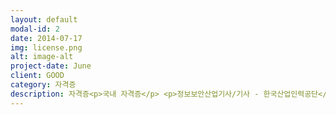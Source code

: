 ```yaml
---
layout: default
modal-id: 2
date: 2014-07-17
img: license.png
alt: image-alt
project-date: June
client: GOOD
category: 자격증
description: 자격증<p>국내 자격증</p> <p>정보보안산업기사/기사 - 한국산업인력공단</p> <p>정보처리산업기사/기사 - 한국산업인력공단</p> <p>전자상거래관리사 (2급이상) - 대한상공회의소</p> <p>전자상거래운용사 - 대한산업인력공단</p> <p>ISN(정보보안관리사) 1,2급 - 정보통신컴퓨터자격관리협회</p> <p>인터넷보안전문가1,2급 - 한국정보통신자격협회</p> <p>네트워크관리사 - 한국정보통신자격협회</p> <p>SIS(정보보호전문가)1,2급 - KISA, ICU</p> <p>네트워크관리사 - 한국정보통신자격협회</p> <p>시스템관리사 - 한국정보통신인력개발센터</p> <p>리눅스마스터 - 한국정보통신인력개발센터</p> <p>인터넷정보관리사 - 한국정보통신인력개발센터</p> <p>PC 정비사 - 한국정보통신자격협회</p> <p>PCT(PC활용능력평가시험) - 한국정보통신인력개발센터</p> <p>정보기기운용기능사 - 한국산업인력공단</p> <p>국제 자격증</p> <p>CISSP(국제공인 정보시스템 보안전문가 . Certified Information System Security Professional) - ISC2</p> <p>CISA(국제공인 정보시스템 감사사 . Certified Information Systems Auditor) - ISACA</p> <p>RHCE(국제공인 레드햇리눅스 전문가 . RedHat Certified Engineer)</p> <p>LPIC(국제공인 리눅스 전문가 . Linux Professional Institute Certification)</p> <p>CEH(국제윤리적해커) - EC-Council</p> <p>CCNA(Cisco Certified Network Associate)</p>
---
```


